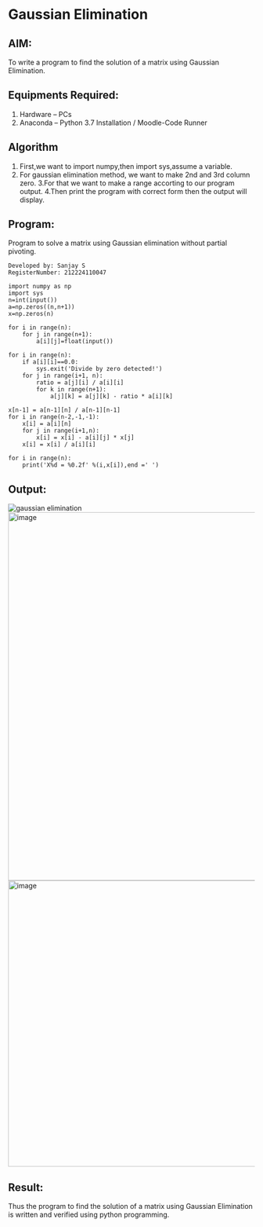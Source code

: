 # Gaussian Elimination

## AIM:
To write a program to find the solution of a matrix using Gaussian Elimination.

## Equipments Required:
1. Hardware – PCs
2. Anaconda – Python 3.7 Installation / Moodle-Code Runner

## Algorithm
1. First,we want to import numpy,then import sys,assume a variable.
2. For gaussian elimination method, we want to make 2nd and 3rd column zero.
3.For that we want to make a range accorting to our program output.
4.Then print the program with correct form then the output will display.


## Program:
Program to solve a matrix using Gaussian elimination without partial pivoting.
```
Developed by: Sanjay S
RegisterNumber: 212224110047

import numpy as np
import sys
n=int(input())
a=np.zeros((n,n+1))
x=np.zeros(n)

for i in range(n):
    for j in range(n+1):
        a[i][j]=float(input())
        
for i in range(n):
    if a[i][i]==0.0:
        sys.exit('Divide by zero detected!')
    for j in range(i+1, n):
        ratio = a[j][i] / a[i][i]
        for k in range(n+1):
            a[j][k] = a[j][k] - ratio * a[i][k]
            
x[n-1] = a[n-1][n] / a[n-1][n-1]
for i in range(n-2,-1,-1):
    x[i] = a[i][n]
    for j in range(i+1,n):
        x[i] = x[i] - a[i][j] * x[j]
    x[i] = x[i] / a[i][i]
        
for i in range(n):
    print('X%d = %0.2f' %(i,x[i]),end =' ')

```
## Output:
![gaussian elimination]()
<img width="1237" height="750" alt="image" src="https://github.com/user-attachments/assets/f5130f8a-029f-417a-9bb0-f3451c306959" />
<img width="1237" height="583" alt="image" src="https://github.com/user-attachments/assets/00a9bbef-394f-47b8-8934-ac3858f30940" />




## Result:
Thus the program to find the solution of a matrix using Gaussian Elimination is written and verified using python programming.

